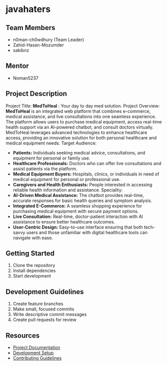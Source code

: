 # javahaters

## Team Members
- n0man-ch0wdhury (Team Leader)
- Zahid-Hasan-Mozumder
- sakibnz

## Mentor
- Noman5237

## Project Description
<!-- Add your project description here. -->
Project Title: **MedToHeal** : Your day to day med solution.
Project Overview: **MedToHeal** is an integrated web platform that combines e-commerce, medical assistance, and live consultations into one seamless experience. The platform allows users to purchase medical equipment, access real-time health support via an AI-powered chatbot, and consult doctors virtually. MedToHeal leverages advanced technologies to enhance healthcare access, providing an innovative solution for both personal healthcare and medical equipment needs.
Target Audience: 
- **Patients:** Individuals seeking medical advice, consultations, and equipment for personal or family use.
- **Healthcare Professionals:** Doctors who can offer live consultations and assist patients via the platform.
- **Medical Equipment Buyers:** Hospitals, clinics, or individuals in need of medical equipment for personal or professional use.
- **Caregivers and Health Enthusiasts:** People interested in accessing reliable health information and assistance.
Speciality:
- **AI-Driven Medical Assistance:** The chatbot provides real-time, accurate responses for basic health queries and symptom analysis.
- **Integrated E-Commerce:** A seamless shopping experience for purchasing medical equipment with secure payment options.
- **Live Consultation:** Real-time, doctor-patient interaction with AI assistance to ensure better healthcare outcomes.
- **User-Centric Design:** Easy-to-use interface ensuring that both tech-savvy users and those unfamiliar with digital healthcare tools can navigate with ease.

## Getting Started
1. Clone the repository
2. Install dependencies
3. Start development

## Development Guidelines
1. Create feature branches
2. Make small, focused commits
3. Write descriptive commit messages
4. Create pull requests for review

## Resources
- [Project Documentation](docs/)
- [Development Setup](docs/setup.md)
- [Contributing Guidelines](CONTRIBUTING.md)
